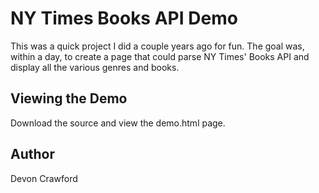 # NY Times Books API Demo

This was a quick project I did a couple years ago for fun. The goal was, within a day, to create a page that could parse NY Times' Books API and display all the various genres and books.

## Viewing the Demo

Download the source and view the demo.html page.

## Author
Devon Crawford